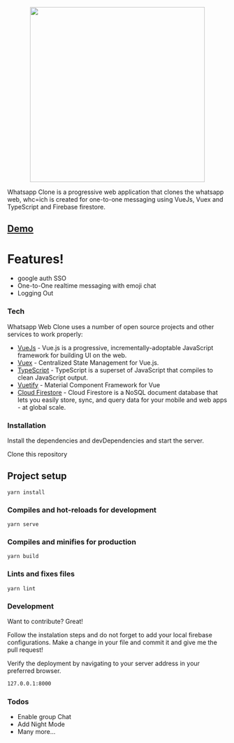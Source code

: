 <p align="center"><img src="https://i.pinimg.com/originals/e3/1b/75/e31b752875679b64fce009922f9f0dda.gif" alt="" width="400px"/></p>

Whatsapp Clone is a progressive web application that clones the whatsapp web, whc=ich is created for one-to-one messaging using VueJs, Vuex and TypeScript and Firebase firestore.

## [Demo](https://whatsgram-1dc4e.web.app/)

# Features!

  - google auth SSO
  - One-to-One realtime messaging with emoji chat
  - Logging Out

### Tech

Whatsapp Web Clone uses a number of open source projects and other services to work properly:

* [VueJs](https://github.com/vuejs/vue) - Vue.js is a progressive, incrementally-adoptable JavaScript framework for building UI on the web.
* [Vuex](https://github.com/vuejs/vuex) - Centralized State Management for Vue.js.
* [TypeScript](https://github.com/microsoft/TypeScript) - TypeScript is a superset of JavaScript that compiles to clean JavaScript output.
* [Vuetify](https://github.com/vuetifyjs/vuetify) - Material Component Framework for Vue
* [Cloud Firestore](https://firebase.google.com/) - Cloud Firestore is a NoSQL document database that lets you easily store, sync, and query data for your mobile and web apps - at global scale. 


### Installation

Install the dependencies and devDependencies and start the server.

Clone this repository
## Project setup
```
yarn install
```

### Compiles and hot-reloads for development
```
yarn serve
```

### Compiles and minifies for production
```
yarn build
```

### Lints and fixes files
```
yarn lint
```

### Development

Want to contribute? Great!

Follow the instalation steps and do not forget to add your local firebase configurations.
Make a change in your file and commit it and give me the pull request!

Verify the deployment by navigating to your server address in your preferred browser.

```sh
127.0.0.1:8000
```

### Todos

 - Enable group Chat
 - Add Night Mode
 - Many more...

